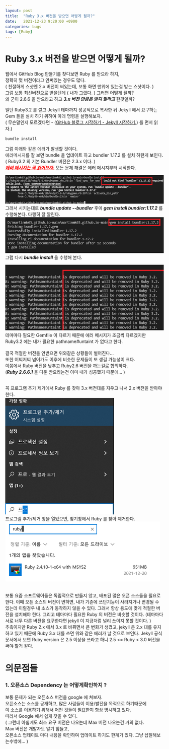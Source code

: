 ```yaml
---
layout: post
title:  "Ruby 3.x 버전을 받으면 어떻게 될까?"
date:   2021-12-23 9:20:00 +0900
categories: bugs
tags: [Ruby]
---
```


# Ruby 3.x 버전을 받으면 어떻게 될까?  

웹에서 GitHub Blog 만들기를 찾다보면 Ruby 를 받으라 하지,   
정확히 몇 버전이라고 안써있는 경우도 많다.  
( 친절하게 스샷엔 2.x 버전이 써있는데, 보통 화면 맨위에 있는걸 받는 스샷이다. )  
그럼 보통 최신버전으로 받을텐데 ( 내가 그랬다. ) 그러면 어떻게 될까?  
왜 굳이 2.6.6 을 받으라고 하고 ***3.x 버전 만큼은 받지 말라고*** 한것일까?

일단 Ruby3.2 를 깔고 Jekyll 테마까지 성공적으로 복사한 뒤
Jekyll 에서 요구하는 Gem 들을 설치 하기 위하여 아래 명령을 실행해보자.  
( 무슨말인지 모르겠다면 - ([GitHub 블로그 시작하기 - Jekyll 시작하기.][jekyll-link]) 를 먼저 읽자.)
```
bundle install
```
그럼 아래와 같은 에러가 발생할 것이다.  
에러메시지를 잘 보면 bundle 을 업데이트 하고 bundler 1.17.2 를 설치 하란게 보인다.  
( Ruby3.2 의 기본 Bundler 버전은 2.3.x 이다. )  
<span style="color:red">***<U>에러 메시지는 꼭 읽어보자.</U>***</span> 모든 문제 해결은 에러 메시지부터 시작한다.  

![need-17](/assets/img/post-img/jekyll-start/need-bundle-17.png)  
그래서 시키는대로 ***bundle update --bundler*** 후에 ***gem install bundler:1.17.2*** 를 수행해본다. 다행히 잘 깔린다.  
![need-17](/assets/img/post-img/jekyll-start/install-bundle-172.png)   
그럼 다시 ***bundle install*** 을 수행해 본다.  

![removed-32](/assets/img/post-img/jekyll-start/removed-32.png)   
테마마다 필요한 Gemfile 이 다르기 때문에 에러 메시지가 조금씩 다르겠지만   
Ruby3.2 에는 내가 필요한 pathname#untaint 가 없다고 한다.  
<br>
결국 적절한 버전을 안받으면 위와같은 상황들이 벌어진다...   
또한 어찌저찌 넘어가도 이후에 비슷한 문제들이 또 생길 가능성이 크다.  
이쯤에서 Ruby 버전을 낮추고 Ruby2.6 버전을 까는걸로 합의하자.  
(***Ruby 2.6.6.1*** 을 다운 받으라는건 이미 내가 성공했기 때문에... )  
<br>

꼭 프로그램 추가 제거에서 Ruby 를 찾아 3.x 버전대를 지우고 나서 2.x 버전을 받아야 한다.   
![removed-pro](/assets/img/post-img/jekyll-start/remove-prog.png)   
프로그램 추가/제거 창을 열었으면, 찾기창에서  Ruby 를 찾아 제거한다.  
![removed-ruby](/assets/img/post-img/jekyll-start/remove-ruby.png)   

<br>
보통 요즘 소프트웨어들은 독립적으로 만들지 않고, 배포된 많은 오픈 소스들을 필요로 한다.  
이때 오픈 소스의 버전이 변하면, 내가 기존에 쓰던기능이 사라지거나 변경될 수 있는데  
이럴경우 내 소스가 동작하지 않을 수 있다.  
그래서 항상 용도에 맞게 적절한 버전을 설치해야 한다.   
그리고 테마마다 필요한 Ruby 의 버전은 비슷할 것이다.  
(테마마다 서로 너무 다른 버전을 요구한다면 jekyll 이 지금처럼 널리 쓰이지 못할 것이다. )  
<br>
추측이지만 Ruby 2.x 에서 3.x 로 바뀌면서 큰 변화가 생겼고, jekyll 은 2.x 대를 유지하고 있기 때문에
Ruby 3.x 대를 쓰면 위와 같은 에러가 날 것으로 보인다.  
Jekyll 공식 문서에서 보면 Ruby version 은 2.5 이상을 쓰라고 하니 2.5 <= Ruby < 3.0 버전을 써야 할거 같다.  
<br>

# 의문점들 
### 1. 오픈소스 Dependency 는 어떻게확인하지 ? ###
보통 문제가 되는 오픈소스 버전을 google 에 쳐보자.   
오픈소스는 소스를 공개하고, 많은 사람들이 이용/발전을 목적으로 하기때문에  
이 소스를 이용하기 위해서 어떤 것들이 필요한지 항상 명시하고 있다.  
따라서 Google 에서 쉽게 찾을 수 있다.  
( 그런데 아쉽게도 최소 요구 버전은 나오는데 Max 버전 나오는건 거의 없다.  
Max 버전은 개발자도 알기 힘들고,   
오픈소스 업데이트 마다 내용을 확인하여 업데이트 하기도 한계가 있다. 그냥 삽질해보는수밖에... )  
<br>

[jekyll-link]: /git-blog/2021/12/20/blog-start-jekyll.html